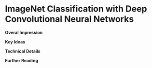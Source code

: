 # ImageNet Classification with Deep Convolutional Neural Networks

**Overal Impression** <br>

**Key Ideas** <br>

**Technical Details** <br>

**Further Reading** <br>


